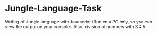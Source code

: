 # Jungle-Language-Task
Writing of Jungle language with Javascript (Run on a PC only, so you can view the output on your console).
Also, division of numbers with 3 & 5
